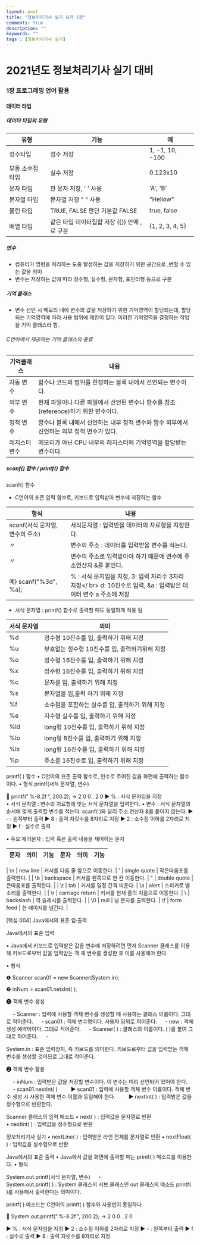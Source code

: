 ```yaml
---
layout: post
title: "정보처리기사 실기 요약 1장"
comments: true
description: ""
keywords: ""
tags : [정보처리기사 실기]
---
```


# 2021년도 정보처리기사 실기 대비 
### 1장 프로그래밍 언어 활용
#### 데이터 타입
##### 데이터 타입의 유형

<!-- -- :------:|:------:|:-----: -->

유형 | 기능 | 예
| ------ | ------ | ----- |
정수타입 | 정수 저장 | 1, -1, 10, -100
부동 소수점 타입 | 실수 저장 | 0.123x10
문자 타입 | 한 문자 저장, ' ' 사용 | 'A', 'B'
문자열 타입 | 문자열 저장 " " 사용 | "Hellow"
불린 타입 | TRUE, FALSE 판단 기본값 FALSE | true, false
배열 타입 | 같은 타입 데이터집합 저장 ({}) 안에 ,로 구분 | {1, 2, 3, 4, 5}

##### 변수
* 컴퓨터가 명령을 처리하는 도중 발생하는 값을 저장하기 위한 공간으로 ,변할 수 있는 값을 의미
* 변수는 저장하는 값에 따라 정수형, 실수형, 문자형, 포인터형 등으로 구분

##### 기억 클래스
* 변수 선언 시 메모리 내에 변수의 값을 저장하기 위한 기억영역이 할당되는데, 할당되는 기억영역에 따라 사용 범위에 제한이 있다. 이러한 기억영역을 결정하는 작업을 기억 클래스라 함.

###### C언어에서 제공하는 기억 클래스의 종류

기억클래스 | 내용 
| -------- | ------ |
자동 변수     | 함수나 코드의 범위를 한정하는 블록 내에서 선언되는 변수이다.
외부 변수     | 현재 파일이나 다른 파일에서 선언된 변수나 함수를 참조(reference)하기 위한 변수이다.
정적 변수     | 함수나 블록 내에서 선언하는 내부 정적 변수와 함수 외부에서 선언하는 외부 정적 변수가 있다.
레지스터 변수 | 메모리가 아닌 CPU 내부의 레지스터에 기억영역을 할당받는 변수이다.

##### scanf() 함수 / printf() 함수

scanf() 함수
* C언어의 표준 입력 함수로, 키보드로 입력받아 변수에 저장하는 함수

| 형식  | 내용 |
| ------- | ------- |
| scanf(서식 문자열, 변수의 주소) | 서식문자열 : 입력반을 데이터의 자료형을 지정한다. |
| 〃  | 변수의 주소 : 데이터를 입력받을 변수를 적는다. |
| 〃  | 변수의 주소로 입력받아야 하기 때문에 변수에 주소연산자 &를 붙인다. |
|예) scanf("%3d", %a); | % : 서식 문지임을 지정, 3: 입력 자리수 3자리 지정</ br> d: 10진수로 입력, &a : 입력받은 데이터 변수 a 주소에 저장|

* 서식 문자열 : printf() 함수로 출력할 때도 동일하게 적용 됨

| 서식 문자열  | 의미 |
| ------- | ------- |
| %d  | 정수형 10진수를 입, 출력하기 위해 지정 |
| %u  | 부호없는 정수형 10진수를 입, 출력하기위해 지정 |
| %o  | 정수형 16진수를 입, 출력하기 위해 지정 |
| %x  | 정수형 16진수를 입, 출력하기 위해 지정 |
| %c  | 문자를 입, 출력하기 위해 지정 |
| %s  | 문자열을 입,출력 하기 위해 지정 |
| %f  | 소수점을 포함하는 실수를 입, 출력하기 위해 지정 |
| %e  | 지수형 실수를 입, 출력하기 위해 지정 |
| %ld | long형 10진수를 입, 출력하기 위해 지정 |
| %lo | long형 8진수를 입, 출력하기 위해 지정 |
| %lx | long형 16진수를 입, 출력하기 위해 지정 |
| %p  | 주소를 16진수로 입, 출력하기 위해 지정 |

printf( ) 함수
• C언어의   표준   출력   함수로,   인수로   주어진   값을   화면에   출력하는   함수이다.
• 형식
printf(서식 문자열, 변수)
  
 printf(" %-8.2f ", 200.2); → 2 0 0 . 2 0
  ▶ % : 서식 문자임을 지정  
•     서식 문자열 : 변수의 자료형에 맞는 서식 문자열을 입력한다.
•   변수 : 서식 문자열의 순서에 맞게 출력할 변수를 적는다. scanf( )와 달리 주소 연산자 &를 붙이지 않는다.
▶ - : 왼쪽부터 출력
  ▶ 8 : 출력 자릿수를 8자리로 지정   ▶ 2 : 소수점 이하를 2자리로 지정
  ▶ f : 실수로 출력

  • 주요 제어문자 :   입력   혹은   출력   내용을   제어하는   문자


| 문자  | 의미 | 기능 | 문자 | 의미 | 기능 |
| ------- | ------- | ------- | ------- | ------- | ------- |
  
| \n | new line | 커서를 다음 줄 앞으로 이동한다. |  \' | single quote | 작은따옴표를 출력한다. |
| \b | backspace | 커서를 왼쪽으로 한 칸 이동한다. | \" | double quote | 큰따옴표를 출력한다. |
| \t | tab | 커서를 일정 간격 띄운다. | \a | alert | 스피커로 벨 소리를 출력한다. |
| \r | carriage return |  커서를 현재 줄의 처음으로 이동한다. | \\ | backslash | 역 슬래시를 출력한다. |
| \0 | null | 널 문자를 출력한다. | \f | form feed | 한 페이지를 넘긴다. |

[핵심 004] Java에서의 표준 입·출력

Java에서의 표준 입력

•   Java에서   키보드로   입력받은   값을   변수에   저장하려면   먼저   Scanner   클래스를   이용해   키보드로부터   값을   입력받는   객
체   변수를   생성한   후   이를   사용해야   한다.

• 형식

❶ Scanner scan01 = new Scanner(System.in);

❷ inNum = scan01.netxInt( );

❶ 객체 변수 생성

  -   Scanner   :   입력에   사용할   객체   변수를   생성할   때   사용하는   클래스   이름이다.   그대로   적어준다.
  -   scan01   :   객체   변수명이다.   사용자   임의로   적어준다.
  -   new   :   객체   생성   예약어이다.   그대로   적어준다.
  -   Scanner( )   :   클래스의   이름이다.   (   )를   붙여   그대로   적어준다.
  -  

System.in   :   표준   입력장치,   즉   키보드를   의미한다.   키보드로부터   값을   입력받는   객체   변수를   생성할   것이므로   그대로   적어준다.

❷ 객체 변수 활용

  -   inNum   :   입력받은   값을   저장할   변수이다.   이   변수는   미리   선언되어   있어야   한다.
  -   scan01.nextInt( )
   ▶   scan01   :   입력에   사용할   객체   변수   이름이다.   객체   변수   생성   시   사용한   객체   변수   이름과   동일해야   한다.
   ▶   nextInt(   )   :   입력받은   값을   정수형으로   반환한다. 

Scanner 클래스의 입력 메소드
•   next( ) : 입력값을 문자열로 반환  
•   nextInt( ) : 입력값을 정수형으로 반환  

정보처리기사 실기
•   nextLine( ) : 입력받은 라인 전체를 문자열로 반환
•   nextFloat( ) : 입력값을 실수형으로 반환

Java에서의 표준 출력
• Java에서   값을   화면에   출력할   때는   printf(   )   메소드를   이용한다.
• 형식

System.out.printf(서식 문자열, 변수)
  -  
System.out.printf( )   :   System   클래스의   서브   클래스인   out   클래스의   메소드   printf(   )를   사용해서   출력한다는   의미이다. 

printf(   )   메소드는   C언어의   printf(   )   함수와   사용법이   동일하다.

 System.out.printf(" %-8.2f ", 200.2); → 2 0 0 . 2 0

▶ % : 서식 문자임을 지정
▶ 2 : 소수점 이하를 2자리로 지정
▶ - : 왼쪽부터 출력
▶ f : 실수로 출력
▶ 8 : 출력 자릿수를 8자리로 지정